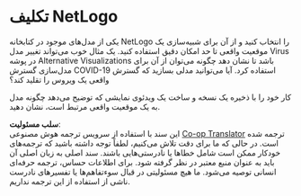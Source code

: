 <!--
CO_OP_TRANSLATOR_METADATA:
{
  "original_hash": "cf654ca60c7f86c8dad28596fb42994b",
  "translation_date": "2025-08-24T10:37:15+00:00",
  "source_file": "lessons/6-Other/23-MultiagentSystems/assignment.md",
  "language_code": "fa"
}
-->
# تکلیف NetLogo

یکی از مدل‌های موجود در کتابخانه NetLogo را انتخاب کنید و از آن برای شبیه‌سازی یک موقعیت واقعی تا حد امکان دقیق استفاده کنید. یک مثال خوب می‌تواند تغییر مدل Virus در پوشه Alternative Visualizations باشد تا نشان دهد چگونه می‌توان از آن برای مدل‌سازی گسترش COVID-19 استفاده کرد. آیا می‌توانید مدلی بسازید که گسترش واقعی یک ویروس را تقلید کند؟

کار خود را با ذخیره یک نسخه و ساخت یک ویدئوی نمایشی که توضیح می‌دهد چگونه مدل به یک موقعیت واقعی مرتبط است، نشان دهید.

**سلب مسئولیت**:  
این سند با استفاده از سرویس ترجمه هوش مصنوعی [Co-op Translator](https://github.com/Azure/co-op-translator) ترجمه شده است. در حالی که ما برای دقت تلاش می‌کنیم، لطفاً توجه داشته باشید که ترجمه‌های خودکار ممکن است شامل خطاها یا نادرستی‌هایی باشند. سند اصلی به زبان اصلی آن باید به عنوان منبع معتبر در نظر گرفته شود. برای اطلاعات حساس، ترجمه حرفه‌ای انسانی توصیه می‌شود. ما هیچ مسئولیتی در قبال سوءتفاهم‌ها یا تفسیرهای نادرست ناشی از استفاده از این ترجمه نداریم.